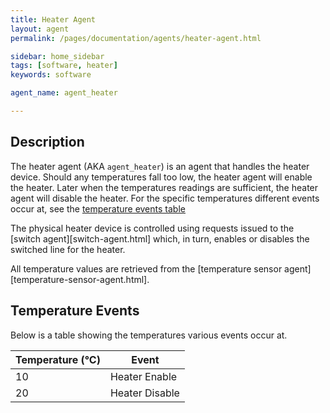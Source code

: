 ```yaml
---
title: Heater Agent
layout: agent
permalink: /pages/documentation/agents/heater-agent.html

sidebar: home_sidebar
tags: [software, heater]
keywords: software

agent_name: agent_heater

---
```



## Description
The heater agent (AKA `agent_heater`) is an agent that handles the heater device. Should any temperatures fall too low, the heater agent will enable the heater. Later when the temperatures readings are sufficient, the heater agent will disable the heater. For the specific temperatures different events occur at, see the [temperature events table](#temperature-events)

The physical heater device is controlled using requests issued to the [switch agent][switch-agent.html] which, in turn, enables or disables the switched line for the heater.

All temperature values are retrieved from the [temperature sensor agent][temperature-sensor-agent.html].

## Temperature Events
Below is a table showing the temperatures various events occur at.

| Temperature (°C) |     Event      |
| ---------------- | -------------- |
|     10           | Heater Enable  |
|     20           | Heater Disable |



[agent_switch]: {{site.baseurl}}/pages/documentation/agents/switch-agent.html
[agent_temp]: {{site.baseurl}}/pages/documentation/agents/temperature-sensor-agent.html
